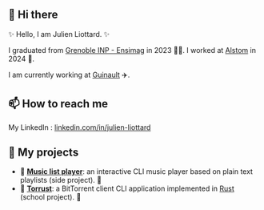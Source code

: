 ## 👋 Hi there
✨ Hello, I am Julien Liottard. ✨ 

I graduated from [Grenoble INP - Ensimag](https://ensimag.grenoble-inp.fr/en) in 2023 👨‍🎓. I worked at [Alstom](https://www.alstom.com/) in 2024 🚆. 

I am currently working at [Guinault](https://www.guinault.com/en/) ✈️. 

## 📫 How to reach me
My LinkedIn : [linkedin.com/in/julien-liottard](https://www.linkedin.com/in/julien-liottard/)  

## 🔭 My projects
- 🎵  **[Music list player](https://github.com/jliottard/music-list-player)**: an interactive CLI music player based on plain text playlists (side project). 🎵  
- 📩  **[Torrust](https://github.com/BitTorrust/torrust)**: a BitTorrent client CLI application implemented in [Rust](https://www.rust-lang.org) (school project). 📩  
